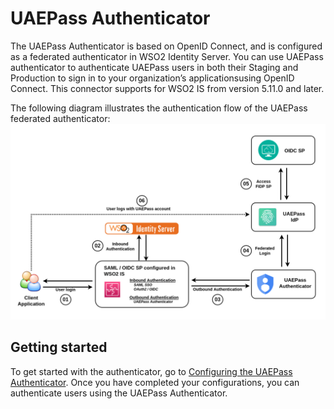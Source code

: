 # UAEPass Authenticator
The UAEPass Authenticator is based on OpenID Connect, and is configured as
a federated authenticator in WSO2 Identity Server.
You can use UAEPass authenticator to authenticate UAEPass users in both their Staging and Production to sign in to your organization’s 
applicationsusing OpenID Connect. This connector supports for WSO2 IS from version 5.11.0 and later.

The following diagram illustrates the authentication flow of the UAEPass federated authenticator:
![alt text](images/UAEPAssAuthenticator.png)

## Getting started
To get started with the authenticator, go to [Configuring the UAEPass Authenticator](config.md). 
Once you have completed your configurations, you can authenticate users using the UAEPass Authenticator.